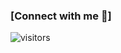 ### [Connect with me 💬]
![visitors](https://visitor-badge.laobi.icu/badge?page_id=Anshika-019.Anshika-19)

